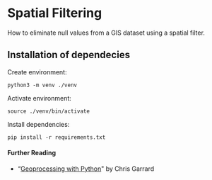 # Spatial Filtering
How to eliminate null values from a GIS dataset using a spatial filter.

## Installation of dependecies

Create environment:

```python3 -m venv ./venv```

Activate environment:

```source ./venv/bin/activate```

Install dependencies:

```pip install -r requirements.txt```

#### __Further Reading__

* “[Geoprocessing with Python](https://livebook.manning.com/book/geoprocessing-with-python/chapter-11/77)" by Chris Garrard

